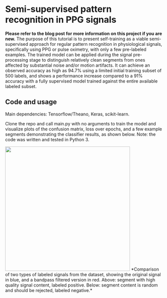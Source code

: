 # Semi-supervised pattern recognition in PPG signals
**Please refer to the blog post for more information on this project if you are new.**
The purpose of this tutorial is to present self-training as a viable semi-supervised approach for regular pattern recognition in physiological signals, specifically using PPG or pulse oximetry, with only a few pre-labeled examples. The trained model can be applied during the signal pre-processing stage to distinguish relatively clean segments from ones affected by substantial noise and/or motion artifacts. It can achieve an observed accuracy as high as 94.7% using a limited initial training subset of 500 labels, and shows a performance increase compared to a 91% accuracy with a fully supervised model trained against the entire available labeled subset.

## Code and usage
Main dependencies: Tensorflow/Theano, Keras, scikit-learn.

Clone the repo and call main.py with no arguments to train the model and visualize plots of the confusion matrix, loss over epochs, and a few example segments demonstrating the classifier results, as shown below. Note: the code was written and tested in Python 3.

<img src="signal_comparison.png" alt="" width="400" />
*Comparison of two types of labeled signals from the dataset, showing the original signal in blue, and a bandpass filtered version in red. Above: segment with high quality signal content, labeled positive. Below: segment content is random and should be rejected, labeled negative.*

